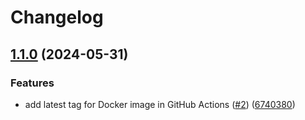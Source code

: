 # Changelog

## [1.1.0](https://github.com/arturniemczyk/vlt/compare/v1.0.2...1.1.0) (2024-05-31)


### Features

* add latest tag for Docker image in GitHub Actions ([#2](https://github.com/arturniemczyk/vlt/issues/2)) ([6740380](https://github.com/arturniemczyk/vlt/commit/674038093c5d645ddcd823a86fa5386949a61a8c))
